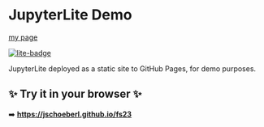 # JupyterLite Demo


[my page](https://jschoeberl.github.io/fs23/lab)



[![lite-badge](https://jupyterlite.rtfd.io/en/latest/_static/badge.svg)](https://jschoeberl.github.io/fs23.lab)

JupyterLite deployed as a static site to GitHub Pages, for demo purposes.

## ✨ Try it in your browser ✨

➡️ **https://jschoeberl.github.io/fs23**

